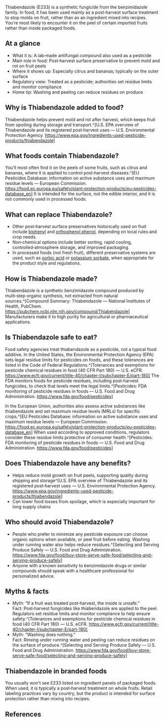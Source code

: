 Thiabendazole (E233) is a synthetic fungicide from the benzimidazole family. In food, it has been used mainly as a post‑harvest surface treatment to stop molds on fruit, rather than as an ingredient mixed into recipes. You’re most likely to encounter it on the peel of certain imported fruits rather than inside packaged foods.

<!--more-->

## At a glance
- What it is: A lab‑made antifungal compound also used as a pesticide
- Main role in food: Post‑harvest surface preservative to prevent mold and rot on fruit peels
- Where it shows up: Especially citrus and bananas; typically on the outer surface
- Regulatory view: Treated as a pesticide; authorities set residue limits and monitor compliance
- Home tip: Washing and peeling can reduce residues on produce

## Why is Thiabendazole added to food?
Thiabendazole helps prevent mold and rot after harvest, which keeps fruit from spoiling during storage and transport.^[U.S. EPA overview of Thiabendazole and its registered post‑harvest uses — U.S. Environmental Protection Agency. https://www.epa.gov/ingredients-used-pesticide-products/thiabendazole]

## What foods contain Thiabendazole?
You’ll most often find it on the peels of some fruits, such as citrus and bananas, where it is applied to control post‑harvest diseases.^[EU Pesticides Database: information on active substance uses and maximum residue levels — European Commission. https://food.ec.europa.eu/safety/plant-protection-products/eu-pesticides-database_en] It is intended for the surface, not the edible interior, and it is not commonly used in processed foods.

## What can replace Thiabendazole?
- Other post‑harvest surface preservatives historically used on fruit include [biphenyl](/e230-biphenyl) and [orthophenyl phenol](/e231-orthophenyl-phenol), depending on local rules and crop needs.
- Non‑chemical options include better sorting, rapid cooling, controlled‑atmosphere storage, and improved packaging.
- In processed foods (not fresh fruit), different preservative systems are used, such as [sorbic acid](/e200-sorbic-acid) or [potassium sorbate](/e202-potassium-sorbate), when appropriate for the product style and regulations.

## How is Thiabendazole made?
Thiabendazole is a synthetic benzimidazole compound produced by multi‑step organic synthesis, not extracted from natural sources.^[Compound Summary: Thiabendazole — National Institutes of Health, PubChem. https://pubchem.ncbi.nlm.nih.gov/compound/Thiabendazole] Manufacturers make it to high purity for agricultural or pharmaceutical applications.

## Is Thiabendazole safe to eat?
Food safety agencies treat thiabendazole as a pesticide, not a typical food additive. In the United States, the Environmental Protection Agency (EPA) sets legal residue limits for pesticides on foods, and these tolerances are listed in the Code of Federal Regulations.^[Tolerances and exemptions for pesticide chemical residues in food (40 CFR Part 180) — U.S. eCFR. https://www.ecfr.gov/current/title-40/chapter-I/subchapter-E/part-180] The FDA monitors foods for pesticide residues, including post‑harvest fungicides, to check that levels meet the legal limits.^[Pesticides: FDA monitoring of pesticide residues in foods — U.S. Food and Drug Administration. https://www.fda.gov/food/pesticides]

In the European Union, authorities also assess active substances like thiabendazole and set maximum residue levels (MRLs) for specific crops.^[EU Pesticides Database: information on active substance uses and maximum residue levels — European Commission. https://food.ec.europa.eu/safety/plant-protection-products/eu-pesticides-database_en] When used according to approved conditions, regulators consider these residue limits protective of consumer health.^[Pesticides: FDA monitoring of pesticide residues in foods — U.S. Food and Drug Administration. https://www.fda.gov/food/pesticides]

## Does Thiabendazole have any benefits?
- Helps reduce mold growth on fruit peels, supporting quality during shipping and storage^[U.S. EPA overview of Thiabendazole and its registered post‑harvest uses — U.S. Environmental Protection Agency. https://www.epa.gov/ingredients-used-pesticide-products/thiabendazole]
- Can lower food losses from spoilage, which is especially important for long supply chains

## Who should avoid Thiabendazole?
- People who prefer to minimize any pesticide exposure can choose organic options when available, or peel fruit before eating. Washing under running water also helps reduce residues.^[Selecting and Serving Produce Safely — U.S. Food and Drug Administration. https://www.fda.gov/food/buy-store-serve-safe-food/selecting-and-serving-produce-safely]
- Anyone with a known sensitivity to benzimidazole drugs or similar compounds should speak with a healthcare professional for personalized advice.

## Myths & facts
- Myth: “If a fruit was treated post‑harvest, the inside is unsafe.”  
  Fact: Post‑harvest fungicides like thiabendazole are applied to the peel. Regulators set residue limits and monitor compliance to help ensure safety.^[Tolerances and exemptions for pesticide chemical residues in food (40 CFR Part 180) — U.S. eCFR. https://www.ecfr.gov/current/title-40/chapter-I/subchapter-E/part-180]
- Myth: “Washing does nothing.”  
  Fact: Rinsing under running water and peeling can reduce residues on the surface of produce.^[Selecting and Serving Produce Safely — U.S. Food and Drug Administration. https://www.fda.gov/food/buy-store-serve-safe-food/selecting-and-serving-produce-safely]

## Thiabendazole in branded foods
You usually won’t see E233 listed on ingredient panels of packaged foods. When used, it is typically a post‑harvest treatment on whole fruits. Retail labeling practices vary by country, but the product is intended for surface protection rather than mixing into recipes.

## References
[^1]: U.S. EPA overview of Thiabendazole and its registered post‑harvest uses — U.S. Environmental Protection Agency. https://www.epa.gov/ingredients-used-pesticide-products/thiabendazole
[^2]: EU Pesticides Database: information on active substance uses and maximum residue levels — European Commission. https://food.ec.europa.eu/safety/plant-protection-products/eu-pesticides-database_en
[^3]: Compound Summary: Thiabendazole — National Institutes of Health, PubChem. https://pubchem.ncbi.nlm.nih.gov/compound/Thiabendazole
[^4]: Tolerances and exemptions for pesticide chemical residues in food (40 CFR Part 180) — U.S. eCFR. https://www.ecfr.gov/current/title-40/chapter-I/subchapter-E/part-180
[^5]: Pesticides: FDA monitoring of pesticide residues in foods — U.S. Food and Drug Administration. https://www.fda.gov/food/pesticides
[^6]: Selecting and Serving Produce Safely — U.S. Food and Drug Administration. https://www.fda.gov/food/buy-store-serve-safe-food/selecting-and-serving-produce-safely
